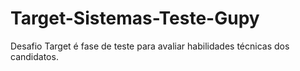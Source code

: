 # Target-Sistemas-Teste-Gupy
Desafio Target é fase de teste para avaliar habilidades técnicas  dos candidatos. 
